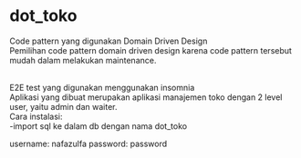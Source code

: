 # dot_toko
Code pattern yang digunakan Domain Driven Design<br>
Pemilihan code pattern domain driven design karena code pattern tersebut mudah dalam melakukan maintenance.<br>
<br>

E2E test yang digunakan menggunakan insomnia<br>
Aplikasi yang dibuat merupakan aplikasi manajemen toko dengan 2 level user, yaitu admin dan waiter.<br>
Cara instalasi:<br>
-import sql ke dalam db dengan nama dot_toko

username:
nafazulfa
password:
password
